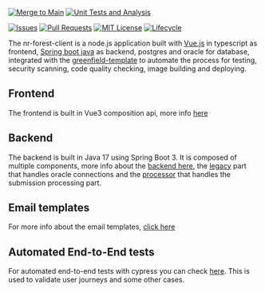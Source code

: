 <!-- PROJECT SHIELDS -->

<!-- [![Quality Gate Status](https://sonarcloud.io/api/project_badges/measure?project=bcgov_nr-quickstart-typescript&metric=alert_status)](https://sonarcloud.io/summary/new_code?id=bcgov_nr-quickstart-typescript) -->

[![Merge to Main](https://github.com/bcgov/nr-forest-client/actions/workflows/merge-main.yml/badge.svg)](https://github.com/bcgov/nr-forest-client/actions/workflows/merge-main.yml)
[![Unit Tests and Analysis](https://github.com/bcgov/nr-forest-client/actions/workflows/unit-tests.yml/badge.svg)](https://github.com/bcgov/nr-forest-client/actions/workflows/unit-tests.yml)

[![Issues](https://img.shields.io/github/issues/bcgov/nr-forest-client)](/../../issues)
[![Pull Requests](https://img.shields.io/github/issues-pr/bcgov/nr-forest-client)](/../../pulls)
[![MIT License](https://img.shields.io/github/license/bcgov/nr-forest-client.svg)](/LICENSE.md)
[![Lifecycle](https://img.shields.io/badge/Lifecycle-Experimental-339999)](https://github.com/bcgov/repomountie/blob/master/doc/lifecycle-badges.md)


The nr-forest-client is a node.js application built with [Vue.js](https://vuejs.org) in typescript as frontend, [Spring boot java](https://spring.io/projects/spring-boot#learn) as backend, postgres and oracle for database, integrated with the [greenfield-template](https://github.com/bcgov/greenfield-template) to automate the process for testing, security scanning, code quality checking, image building and deploying.

## Frontend

The frontend is built in Vue3 composition api, more info [here](frontend/README.md)

## Backend

The backend is built in Java 17 using Spring Boot 3. It is composed of multiple components, more info about the [backend here](backend/README.md), the [legacy](legacy/README.md) part that handles oracle connections and the [processor](processor/README.md) that handles the submission processing part.

## Email templates

For more info about the email templates, [click here](backend/docs/MAIL_FORMAT.md)

## Automated End-to-End tests

For automated end-to-end tests with cypress you can check [here](cypress/README.md). This is used to validate user journeys and some other cases.
